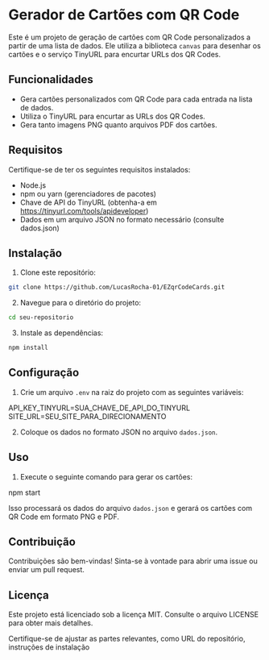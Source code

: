 # Gerador de Cartões com QR Code

Este é um projeto de geração de cartões com QR Code personalizados a partir de uma lista de dados. Ele utiliza a biblioteca `canvas` para desenhar os cartões e o serviço TinyURL para encurtar URLs dos QR Codes.

## Funcionalidades
 
- Gera cartões personalizados com QR Code para cada entrada na lista de dados.
- Utiliza o TinyURL para encurtar as URLs dos QR Codes.
- Gera tanto imagens PNG quanto arquivos PDF dos cartões.

## Requisitos

Certifique-se de ter os seguintes requisitos instalados:

- Node.js
- npm ou yarn (gerenciadores de pacotes)
- Chave de API do TinyURL (obtenha-a em https://tinyurl.com/tools/apideveloper)
- Dados em um arquivo JSON no formato necessário (consulte dados.json)

## Instalação

1. Clone este repositório:

```bash
git clone https://github.com/LucasRocha-01/EZqrCodeCards.git
```


2. Navegue para o diretório do projeto:

```bash
cd seu-repositorio
```

3. Instale as dependências:

```bash
npm install
```

## Configuração

1. Crie um arquivo `.env` na raiz do projeto com as seguintes variáveis:

API_KEY_TINYURL=SUA_CHAVE_DE_API_DO_TINYURL
SITE_URL=SEU_SITE_PARA_DIRECIONAMENTO


2. Coloque os dados no formato JSON no arquivo `dados.json`.

## Uso

1. Execute o seguinte comando para gerar os cartões:

npm start


Isso processará os dados do arquivo `dados.json` e gerará os cartões com QR Code em formato PNG e PDF.

## Contribuição

Contribuições são bem-vindas! Sinta-se à vontade para abrir uma issue ou enviar um pull request.

## Licença

Este projeto está licenciado sob a licença MIT. Consulte o arquivo LICENSE para obter mais detalhes.

Certifique-se de ajustar as partes relevantes, como URL do repositório, instruções de instalação
